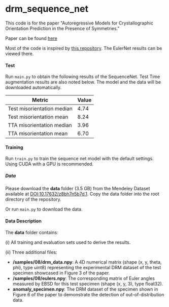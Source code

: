 # drm_sequence_net

This code is for the paper "Autoregressive Models for Crystallographic Orientation Prediction in the Presence of Symmetries."

Paper can be found [here](https://github.com/arunpatala/drm_sequence_net/blob/main/Predicting_Orientations_with_Symmetries.pdf)

Most of the code is inspired by [this repository](https://github.com/MalloryWittwer/drm_ml_demo). The EulerNet results can be viewed there.

#### Test

Run `main.py` to obtain the following results of the SequenceNet. Test Time augmentation results are also noted below. The model and the data will be downloaded automatically.

| Metric | Value |
|--------|-------|
| Test misorientation median | 4.74 |
| Test misorientation mean | 8.24 |
| TTA misorientation median | 3.96 |
| TTA misorientation mean | 6.70 |

#### Training

Run `train.py` to train the sequence net model with the default settings. 
Using CUDA with a GPU is recommended.

##### Data

Please download the **data** folder (3.5 GB) from the Mendeley Dataset available at [DOI:10.17632/z8bh7n5b7d.1](https://data.mendeley.com/datasets/z8bh7n5b7d/1). Copy the data folder into the root directory of the repository.

Or run `main.py` to download the data.

#### Data Description

The **data** folder contains:

(i) All training and evaluation sets used to derive the results. 

(ii) Three additional files: 
- **/samples/08/drm_data.npy**: A 4D numerical matrix (shape (x, y, theta, phi), type uint8) representing the experimental DRM dataset of the test specimen showcased in Figure 3 of the paper.
- **/samples/08/eulers.npy**: The corresponding matrix of Euler angles measured by EBSD for this test specimen (shape (x, y, 3), type float32).
- **anomaly_specimen.npy**: The DRM dataset of the specimen shown in Figure 6 of the paper to demonstrate the detection of out-of-distribution data.


